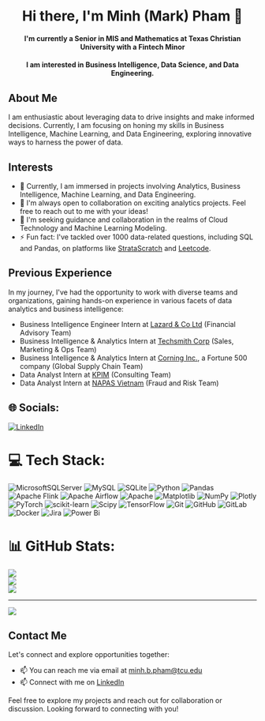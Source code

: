 <h1 align="center">Hi there, I'm Minh (Mark) Pham 👋</h1>
<h4 align="center">I'm currently a Senior in MIS and Mathematics at Texas Christian University with a Fintech Minor</h4>
<h4 align="center"> I am interested in Business Intelligence, Data Science, and Data Engineering.</h4>

## About Me
I am enthusiastic about leveraging data to drive insights and make informed decisions. Currently, I am focusing on honing my skills in Business Intelligence, Machine Learning, and Data Engineering, exploring innovative ways to harness the power of data.

## Interests
- 🔭 Currently, I am immersed in projects involving Analytics, Business Intelligence, Machine Learning, and Data Engineering.
- 👯 I'm always open to collaboration on exciting analytics projects. Feel free to reach out to me with your ideas!
- 🤔 I'm seeking guidance and collaboration in the realms of Cloud Technology and Machine Learning Modeling.
- ⚡ Fun fact: I've tackled over 1000 data-related questions, including SQL and Pandas, on platforms like [StrataScratch](https://www.stratascratch.com/) and [Leetcode](https://leetcode.com/).

## Previous Experience
In my journey, I've had the opportunity to work with diverse teams and organizations, gaining hands-on experience in various facets of data analytics and business intelligence:
- Business Intelligence Engineer Intern at [Lazard & Co Ltd](https://www.linkedin.com/company/lazard/mycompany/verification/) (Financial Advisory Team)
- Business Intelligence & Analytics Intern at [Techsmith Corp](https://www.linkedin.com/company/techsmith-corporation/mycompany/verification/) (Sales, Marketing & Ops Team)
- Business Intelligence & Analytics Intern at [Corning Inc.,](https://www.linkedin.com/company/corning-incorporated/) a Fortune 500 company (Global Supply Chain Team)
- Data Analyst Intern at [KPIM](https://kpim.vn/) (Consulting Team)
- Data Analyst Intern at [NAPAS Vietnam](https://en.napas.com.vn/) (Fraud and Risk Team)

## 🌐 Socials:
[![LinkedIn](https://img.shields.io/badge/LinkedIn-%230077B5.svg?logo=linkedin&logoColor=white)](https://linkedin.com/in/https://www.linkedin.com/in/minhbphamm/) 

# 💻 Tech Stack:
![MicrosoftSQLServer](https://img.shields.io/badge/Microsoft%20SQL%20Server-CC2927?style=for-the-badge&logo=microsoft%20sql%20server&logoColor=white) ![MySQL](https://img.shields.io/badge/mysql-4479A1.svg?style=for-the-badge&logo=mysql&logoColor=white) ![SQLite](https://img.shields.io/badge/sqlite-%2307405e.svg?style=for-the-badge&logo=sqlite&logoColor=white) ![Python](https://img.shields.io/badge/python-3670A0?style=for-the-badge&logo=python&logoColor=ffdd54) ![Pandas](https://img.shields.io/badge/pandas-%23150458.svg?style=for-the-badge&logo=pandas&logoColor=white) ![Apache Flink](https://img.shields.io/badge/Apache%20Flink-E6526F?style=for-the-badge&logo=Apache%20Flink&logoColor=white) ![Apache Airflow](https://img.shields.io/badge/Apache%20Airflow-017CEE?style=for-the-badge&logo=Apache%20Airflow&logoColor=white) ![Apache](https://img.shields.io/badge/apache-%23D42029.svg?style=for-the-badge&logo=apache&logoColor=white) ![Matplotlib](https://img.shields.io/badge/Matplotlib-%23ffffff.svg?style=for-the-badge&logo=Matplotlib&logoColor=black) ![NumPy](https://img.shields.io/badge/numpy-%23013243.svg?style=for-the-badge&logo=numpy&logoColor=white) ![Plotly](https://img.shields.io/badge/Plotly-%233F4F75.svg?style=for-the-badge&logo=plotly&logoColor=white) ![PyTorch](https://img.shields.io/badge/PyTorch-%23EE4C2C.svg?style=for-the-badge&logo=PyTorch&logoColor=white) ![scikit-learn](https://img.shields.io/badge/scikit--learn-%23F7931E.svg?style=for-the-badge&logo=scikit-learn&logoColor=white) ![Scipy](https://img.shields.io/badge/SciPy-%230C55A5.svg?style=for-the-badge&logo=scipy&logoColor=%white) ![TensorFlow](https://img.shields.io/badge/TensorFlow-%23FF6F00.svg?style=for-the-badge&logo=TensorFlow&logoColor=white) ![Git](https://img.shields.io/badge/git-%23F05033.svg?style=for-the-badge&logo=git&logoColor=white) ![GitHub](https://img.shields.io/badge/github-%23121011.svg?style=for-the-badge&logo=github&logoColor=white) ![GitLab](https://img.shields.io/badge/gitlab-%23181717.svg?style=for-the-badge&logo=gitlab&logoColor=white) ![Docker](https://img.shields.io/badge/docker-%230db7ed.svg?style=for-the-badge&logo=docker&logoColor=white) ![Jira](https://img.shields.io/badge/jira-%230A0FFF.svg?style=for-the-badge&logo=jira&logoColor=white) ![Power Bi](https://img.shields.io/badge/power_bi-F2C811?style=for-the-badge&logo=powerbi&logoColor=black)

# 📊 GitHub Stats:
![](https://github-readme-stats.vercel.app/api?username=markphamm&theme=dark&hide_border=false&include_all_commits=false&count_private=false)<br/>
![](https://github-readme-streak-stats.herokuapp.com/?user=markphamm&theme=dark&hide_border=false)<br/>
![](https://github-readme-stats.vercel.app/api/top-langs/?username=markphamm&theme=dark&hide_border=false&include_all_commits=false&count_private=false&layout=compact)

---
[![](https://visitcount.itsvg.in/api?id=markphamm&icon=0&color=12)](https://visitcount.itsvg.in)
## Contact Me
Let's connect and explore opportunities together:
- 📫 You can reach me via email at [minh.b.pham@tcu.edu](mailto:minh.b.pham@tcu.edu)
- 📫 Connect with me on [LinkedIn](https://www.linkedin.com/in/minhbphamm/)

Feel free to explore my projects and reach out for collaboration or discussion. Looking forward to connecting with you!
